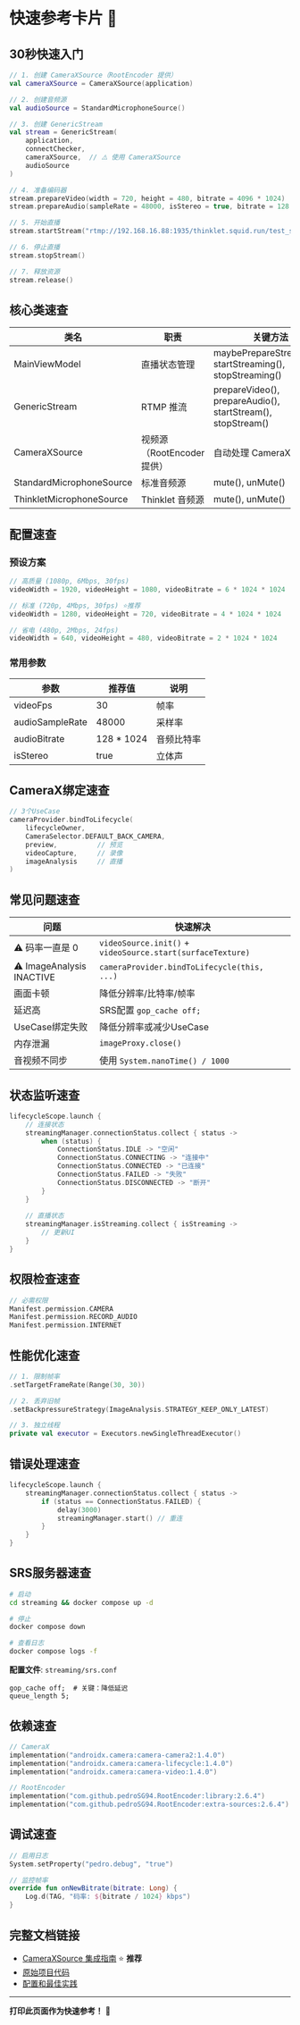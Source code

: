 # 快速参考卡片 🚀

## 30秒快速入门

```kotlin
// 1. 创建 CameraXSource（RootEncoder 提供）
val cameraXSource = CameraXSource(application)

// 2. 创建音频源
val audioSource = StandardMicrophoneSource()

// 3. 创建 GenericStream
val stream = GenericStream(
    application,
    connectChecker,
    cameraXSource,  // ⚠️ 使用 CameraXSource
    audioSource
)

// 4. 准备编码器
stream.prepareVideo(width = 720, height = 480, bitrate = 4096 * 1024)
stream.prepareAudio(sampleRate = 48000, isStereo = true, bitrate = 128 * 1024)

// 5. 开始直播
stream.startStream("rtmp://192.168.16.88:1935/thinklet.squid.run/test_stream")

// 6. 停止直播
stream.stopStream()

// 7. 释放资源
stream.release()
```

## 核心类速查

| 类名 | 职责 | 关键方法 |
|------|------|---------|
| MainViewModel | 直播状态管理 | maybePrepareStreaming(), startStreaming(), stopStreaming() |
| GenericStream | RTMP 推流 | prepareVideo(), prepareAudio(), startStream(), stopStream() |
| CameraXSource | 视频源（RootEncoder 提供） | 自动处理 CameraX 视频流 |
| StandardMicrophoneSource | 标准音频源 | mute(), unMute() |
| ThinkletMicrophoneSource | Thinklet 音频源 | mute(), unMute() |

## 配置速查

### 预设方案

```kotlin
// 高质量 (1080p, 6Mbps, 30fps)
videoWidth = 1920, videoHeight = 1080, videoBitrate = 6 * 1024 * 1024

// 标准 (720p, 4Mbps, 30fps) ⭐推荐
videoWidth = 1280, videoHeight = 720, videoBitrate = 4 * 1024 * 1024

// 省电 (480p, 2Mbps, 24fps)
videoWidth = 640, videoHeight = 480, videoBitrate = 2 * 1024 * 1024
```

### 常用参数

| 参数 | 推荐值 | 说明 |
|------|--------|------|
| videoFps | 30 | 帧率 |
| audioSampleRate | 48000 | 采样率 |
| audioBitrate | 128 * 1024 | 音频比特率 |
| isStereo | true | 立体声 |

## CameraX绑定速查

```kotlin
// 3个UseCase
cameraProvider.bindToLifecycle(
    lifecycleOwner,
    CameraSelector.DEFAULT_BACK_CAMERA,
    preview,          // 预览
    videoCapture,     // 录像
    imageAnalysis     // 直播
)
```

## 常见问题速查

| 问题 | 快速解决 |
|------|---------|
| ⚠️ 码率一直是 0 | `videoSource.init()` + `videoSource.start(surfaceTexture)` |
| ⚠️ ImageAnalysis INACTIVE | `cameraProvider.bindToLifecycle(this, ...)` |
| 画面卡顿 | 降低分辨率/比特率/帧率 |
| 延迟高 | SRS配置 `gop_cache off;` |
| UseCase绑定失败 | 降低分辨率或减少UseCase |
| 内存泄漏 | `imageProxy.close()` |
| 音视频不同步 | 使用 `System.nanoTime() / 1000` |

## 状态监听速查

```kotlin
lifecycleScope.launch {
    // 连接状态
    streamingManager.connectionStatus.collect { status ->
        when (status) {
            ConnectionStatus.IDLE -> "空闲"
            ConnectionStatus.CONNECTING -> "连接中"
            ConnectionStatus.CONNECTED -> "已连接"
            ConnectionStatus.FAILED -> "失败"
            ConnectionStatus.DISCONNECTED -> "断开"
        }
    }
    
    // 直播状态
    streamingManager.isStreaming.collect { isStreaming ->
        // 更新UI
    }
}
```

## 权限检查速查

```kotlin
// 必需权限
Manifest.permission.CAMERA
Manifest.permission.RECORD_AUDIO
Manifest.permission.INTERNET
```

## 性能优化速查

```kotlin
// 1. 限制帧率
.setTargetFrameRate(Range(30, 30))

// 2. 丢弃旧帧
.setBackpressureStrategy(ImageAnalysis.STRATEGY_KEEP_ONLY_LATEST)

// 3. 独立线程
private val executor = Executors.newSingleThreadExecutor()
```

## 错误处理速查

```kotlin
lifecycleScope.launch {
    streamingManager.connectionStatus.collect { status ->
        if (status == ConnectionStatus.FAILED) {
            delay(3000)
            streamingManager.start() // 重连
        }
    }
}
```

## SRS服务器速查

```bash
# 启动
cd streaming && docker compose up -d

# 停止
docker compose down

# 查看日志
docker compose logs -f
```

**配置文件**: `streaming/srs.conf`
```nginx
gop_cache off;  # 关键：降低延迟
queue_length 5;
```

## 依赖速查

```kotlin
// CameraX
implementation("androidx.camera:camera-camera2:1.4.0")
implementation("androidx.camera:camera-lifecycle:1.4.0")
implementation("androidx.camera:camera-video:1.4.0")

// RootEncoder
implementation("com.github.pedroSG94.RootEncoder:library:2.6.4")
implementation("com.github.pedroSG94.RootEncoder:extra-sources:2.6.4")
```

## 调试速查

```kotlin
// 启用日志
System.setProperty("pedro.debug", "true")

// 监控帧率
override fun onNewBitrate(bitrate: Long) {
    Log.d(TAG, "码率: ${bitrate / 1024} kbps")
}
```

## 完整文档链接

- [CameraXSource 集成指南](./CameraXSource_Integration_Guide.md) ⭐ **推荐**
- [原始项目代码](./Original_Project_Code.md)
- [配置和最佳实践](./Streaming_Best_Practices.md)

---

**打印此页面作为快速参考！** 📄

